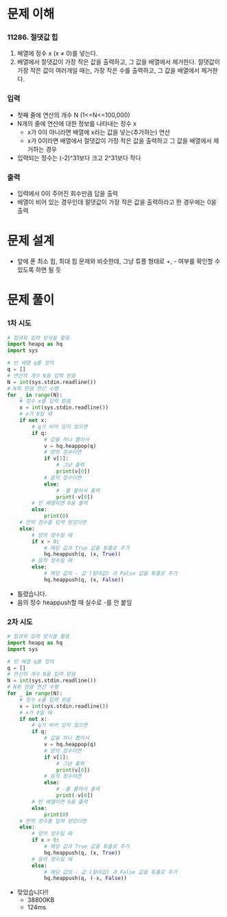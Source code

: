 # 문제 이해
### 11286. 절댓값 힙
1. 배열에 정수 x (x ≠ 0)를 넣는다.
2. 배열에서 절댓값이 가장 작은 값을 출력하고, 그 값을 배열에서 제거한다. 절댓값이 가장 작은 값이 여러개일 때는, 가장 작은 수를 출력하고, 그 값을 배열에서 제거한다.
### 입력
* 첫째 줄에 연산의 개수 N (1<=N<=100,000)
* N개의 줄에 연산에 대한 정보를 나타내는 정수 x
  * x가 0이 아니라면 배열에 x라는 값을 넣는(추가하는) 연산
  * x가 0이라면 배열에서 절댓값이 가장 작은 값을 출력하고 그 값을 배열에서 제거하는 경우
* 입력되는 정수는 (-2)^31보다 크고 2^31보다 작다
### 출력
* 입력에서 0이 주어진 회수만큼 답을 출력
* 배열이 비어 있는 경우인데 절댓값이 가장 작은 값을 출력하라고 한 경우에는 0을 출력
# 문제 설계
* 앞에 푼 최소 힙, 최대 힙 문제와 비슷한데, 그냥 튜플 형태로 +, - 여부를 확인할 수 있도록 하면 될 듯
# 문제 풀이
### 1차 시도
```python
# 힙큐와 입력 방식을 활용
import heapq as hq
import sys

# 빈 배열 q를 정의
q = []
# 연산의 개수 N을 입력 받음
N = int(sys.stdin.readline())
# N회 만큼 연산 수행
for _ in range(N):
    # 정수 x를 입력 받음
    x = int(sys.stdin.readline())
    # x가 0일 때
    if not x:
        # q가 비어 있지 않으면
        if q:
            # 값을 하나 뽑아서
            v = hq.heappop(q)
            # 양의 정수이면
            if v[1]:
                # 그냥 출력
                print(v[0])
            # 음의 정수이면
            else:
                # -를 붙여서 출력
                print(-v[0])
        # 빈 배열이면 0을 출력
        else:
            print(0)
    # 만약 정수를 입력 받았다면
    else:
        # 양의 정수일 때
        if x > 0:
            # 해당 값과 True 값을 튜플로 추가
            hq.heappush(q, (x, True))
        # 음의 정수일 때
        else:
            # 해당 값의 - 값 (절대값) 과 False 값을 튜플로 추가
            hq.heappush(q, (x, False))
```
* 틀렸습니다.
* 음의 정수 heappush할 때 실수로 -를 안 붙임
### 2차 시도
```python
# 힙큐와 입력 방식을 활용
import heapq as hq
import sys

# 빈 배열 q를 정의
q = []
# 연산의 개수 N을 입력 받음
N = int(sys.stdin.readline())
# N회 만큼 연산 수행
for _ in range(N):
    # 정수 x를 입력 받음
    x = int(sys.stdin.readline())
    # x가 0일 때
    if not x:
        # q가 비어 있지 않으면
        if q:
            # 값을 하나 뽑아서
            v = hq.heappop(q)
            # 양의 정수이면
            if v[1]:
                # 그냥 출력
                print(v[0])
            # 음의 정수이면
            else:
                # -를 붙여서 출력
                print(-v[0])
        # 빈 배열이면 0을 출력
        else:
            print(0)
    # 만약 정수를 입력 받았다면
    else:
        # 양의 정수일 때
        if x > 0:
            # 해당 값과 True 값을 튜플로 추가
            hq.heappush(q, (x, True))
        # 음의 정수일 때
        else:
            # 해당 값의 - 값 (절대값) 과 False 값을 튜플로 추가
            hq.heappush(q, (-x, False))
```
* 맞았습니다!!
  * 38800KB
  * 124ms